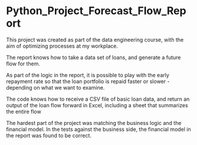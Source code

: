 # Python_Project_Forecast_Flow_Report

This project was created as part of the data engineering course, with the aim of optimizing processes at my workplace.

The report knows how to take a data set of loans, and generate a future flow for them.

As part of the logic in the report, it is possible to play with the early repayment rate so that the loan portfolio is repaid faster or slower - depending on what we want to examine.

The code knows how to receive a CSV file of basic loan data, and return an output of the loan flow forward in Excel, including a sheet that summarizes the entire flow

The hardest part of the project was matching the business logic and the financial model. In the tests against the business side, the financial model in the report was found to be correct.
